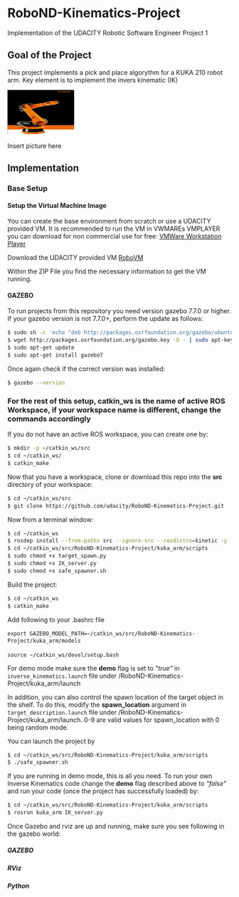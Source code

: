 # RoboND-Kinematics-Project
Implementation of the UDACITY Robotic Software Engineer Project 1

## Goal of the Project

This project implements a pick and place algorythm for a KUKA 210 robot arm.
Key element is to implement the invers kinematic (IK)


<img src="images/KUKA+KR210.png" alt="KUKA KR210 (c) by kuka.com"
	title="KUKA KR210 (c) by kuka.com" width="150" height="100" />



Insert picture here

## Implementation

### Base Setup
#### Setup the Virtual Machine Image
You can create the base environment from scratch or use a UDACITY provided VM.
It is recommended to run the VM in VWMAREs VMPLAYER you can download for non commercial use for free:
[VMWare Workstation Player](https://www.vmware.com/ch/products/workstation-player.html)

Download the UDACITY provided VM
[RoboVM](https://s3-us-west-1.amazonaws.com/udacity-robotics/Virtual+Machines/Lubuntu_071917/RoboVM_V2.1.0.zip)

Within the ZIP File you find the necessary information to get the VM running.

#### GAZEBO 
To run projects from this repository you need version gazebo 7.7.0 or higher.
If your gazebo version is not 7.7.0+, perform the update as follows:

```sh
$ sudo sh -c 'echo "deb http://packages.osrfoundation.org/gazebo/ubuntu-stable `lsb_release -cs` main" > /etc/apt/sources.list.d/gazebo-stable.list'
$ wget http://packages.osrfoundation.org/gazebo.key -O - | sudo apt-key add -
$ sudo apt-get update
$ sudo apt-get install gazebo7
```

Once again check if the correct version was installed:
```sh
$ gazebo --version
```
### For the rest of this setup, catkin_ws is the name of active ROS Workspace, if your workspace name is different, change the commands accordingly

If you do not have an active ROS workspace, you can create one by:
```sh
$ mkdir -p ~/catkin_ws/src
$ cd ~/catkin_ws/
$ catkin_make
```

Now that you have a workspace, clone or download this repo into the **src** directory of your workspace:
```sh
$ cd ~/catkin_ws/src
$ git clone https://github.com/udacity/RoboND-Kinematics-Project.git
```

Now from a terminal window:

```sh
$ cd ~/catkin_ws
$ rosdep install --from-paths src --ignore-src --rosdistro=kinetic -y
$ cd ~/catkin_ws/src/RoboND-Kinematics-Project/kuka_arm/scripts
$ sudo chmod +x target_spawn.py
$ sudo chmod +x IK_server.py
$ sudo chmod +x safe_spawner.sh
```
Build the project:
```sh
$ cd ~/catkin_ws
$ catkin_make
```

Add following to your .bashrc file
```
export GAZEBO_MODEL_PATH=~/catkin_ws/src/RoboND-Kinematics-Project/kuka_arm/models

source ~/catkin_ws/devel/setup.bash
```

For demo mode make sure the **demo** flag is set to _"true"_ in `inverse_kinematics.launch` file under /RoboND-Kinematics-Project/kuka_arm/launch

In addition, you can also control the spawn location of the target object in the shelf. To do this, modify the **spawn_location** argument in `target_description.launch` file under /RoboND-Kinematics-Project/kuka_arm/launch. 0-9 are valid values for spawn_location with 0 being random mode.

You can launch the project by

```sh
$ cd ~/catkin_ws/src/RoboND-Kinematics-Project/kuka_arm/scripts
$ ./safe_spawner.sh
```

If you are running in demo mode, this is all you need. To run your own Inverse Kinematics code change the **demo** flag described above to _"false"_ and run your code (once the project has successfully loaded) by:
```sh
$ cd ~/catkin_ws/src/RoboND-Kinematics-Project/kuka_arm/scripts
$ rosrun kuka_arm IK_server.py
```
Once Gazebo and rviz are up and running, make sure you see following in the gazebo world:


##### GAZEBO

##### RViz

##### Python

#### 
